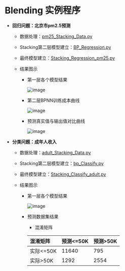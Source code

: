 # Blending 实例程序

  + **回归问题：北京市pm2.5预测**
  
     + 数据处理：[pm25_Stacking_Data.py](https://github.com/Anfany/Machine-Learning-for-Beginner-by-Python3/blob/master/Stacking/pm25_Stacking_Data.py)
     
     + Stacking第二层模型建立：[BP_Regression.py](https://github.com/Anfany/Machine-Learning-for-Beginner-by-Python3/blob/master/Stacking/BP_Regression.py)
     
    + 最终模型建立：[Stacking_Regression_pm25.py](https://github.com/Anfany/Machine-Learning-for-Beginner-by-Python3/blob/master/Stacking/Stacking_Regression_pm25.py)
     
     + 结果图示
     
         * 第一层各个模型结果
       
           ![image](https://github.com/Anfany/Machine-Learning-for-Beginner-by-Python3/blob/master/Stacking/Stacking_yiceng.jpg) 
           
         * 第二层BPNN训练成本曲线
       
           ![image](https://github.com/Anfany/Machine-Learning-for-Beginner-by-Python3/blob/master/Stacking/Stacking_two.jpg)            
           
  
        * 预测真实值与输出值对比曲线 
     
           ![image](https://github.com/Anfany/Machine-Learning-for-Beginner-by-Python3/blob/master/Stacking/Stacking_last.jpg)
         
 
  
  + **分类问题：成年人收入**
    
     + 数据处理：[adult_Stacking_Data.py](https://github.com/Anfany/Machine-Learning-for-Beginner-by-Python3/blob/master/Stacking/adult_Stacking_Data.py)
     
     + Stacking第二层模型建立：[bp_Classify.py](https://github.com/Anfany/Machine-Learning-for-Beginner-by-Python3/blob/master/Stacking/bp_Classify.py) 
     
     + 最终模型建立：[Stacking_Classify_adult.py](https://github.com/Anfany/Machine-Learning-for-Beginner-by-Python3/blob/master/Stacking/Stacking_Classify_adult.py)
     
     + 结果图示
     
         * 第一层各个模型结果
       
           ![image](https://github.com/Anfany/Machine-Learning-for-Beginner-by-Python3/blob/master/Stacking/Stacking_adult8.jpg) 
  
        * 预测数据集结果
        
           * 混淆矩阵
   
           |  混淆矩阵 | 预测<=50K | 预测>50K |
           |:-------|:-------|:-------|
           | 实际<=50K |   11640|   795   |
           |  实际>50K |    1292 |   2554  |
